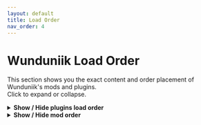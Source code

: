 ```yaml
---
layout: default
title: Load Order
nav_order: 4
---
```


# Wunduniik Load Order

This section shows you the exact content and order placement of Wunduniik's mods and plugins.  
Click to expand or collapse.

<details markdown="1">
  <summary><strong>Show / Hide plugins load order</strong></summary>

  ```plaintext
  {% include_relative ../assets/loadorder/loadorder.txt %}
  ```
</details>

<details markdown="1">
  <summary><strong>Show / Hide mod order</strong></summary>

  ```plaintext
  {% include_relative ../assets/loadorder/modlist.txt %}
  ```
</details>
